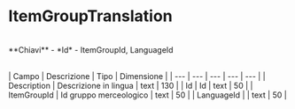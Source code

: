 # ItemGroupTranslation

<br>
**Chiavi**
- *Id*
- ItemGroupId, LanguageId
<br><br>

| Campo | Descrizione | Tipo | Dimensione | 
| --- | --- | --- | --- | --- |
| Description | Descrizione in lingua  | text | 130 |
| Id | Id | text | 50 |
| ItemGroupId | Id gruppo merceologico | text | 50 |
| LanguageId |  | text | 50 |


